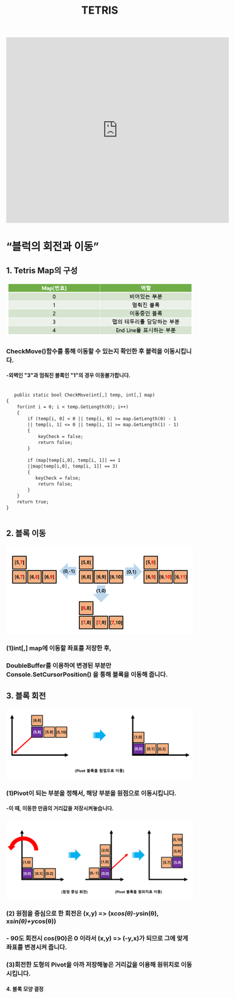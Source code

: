 ﻿---
layout: simple
title: "TETRIS"
---  

<iframe width="600" height="500" src="https://www.youtube.com/embed/3Ebe93ZsSiY" title="" frameborder="0" allow="accelerometer; autoplay; clipboard-write; encrypted-media; gyroscope; picture-in-picture; web-share" referrerpolicy="strict-origin-when-cross-origin" allowfullscreen></iframe>  

# “블럭의 회전과 이동” #  

## 1. Tetris Map의 구성 ##  

#### ![](MapIndex.PNG) ####  

### CheckMove()함수를 통해 이동할 수 있는지 확인한 후 블럭을 이동시킵니다.
#### -외벽인 "3"과 멈춰진 블록인 "1"의 경우 이동불가합니다.  

```

   public static bool CheckMove(int[,] temp, int[,] map)
{
    for(int i = 0; i < temp.GetLength(0); i++)
    {
        if (temp[i, 0] < 0 || temp[i, 0] >= map.GetLength(0) - 1 
        || temp[i, 1] <= 0 || temp[i, 1] >= map.GetLength(1) - 1)
        {
            keyCheck = false;
            return false;
        }

        if (map[temp[i,0], temp[i, 1]] == 1
        ||map[temp[i,0], temp[i, 1]] == 3)
        {
           keyCheck = false;
            return false;
        }
    }         
    return true;
}
  
  ```



## 2. 블록 이동

#### ![](Move.PNG) ####  

### (1)int[,] map에 이동할 좌표를 저장한 후,
### DoubleBuffer를 이용하여 변경된 부분만 Console.SetCursorPosition() 을 통해 블록을 이동해 줍니다.  

## 3. 블록 회전

#### ![](Rotate(1).PNG) ####  

### (1)Pivot이 되는 부분을 정해서, 해당 부분을 원점으로 이동시킵니다.
#### -이 때, 이동한 만큼의 거리값을 저장시켜놓습니다.  

#### ![](Rotate(2).PNG) ####  

### (2) 원점을 중심으로 한 회전은 (x,y) => (x*cos(θ)-y*sin(θ), x*sin(θ)+y*cos(θ))
### - 90도 회전시 cos(90)은 0 이라서 (x,y) => (-y,x)가 되므로 그에 맞게 좌표를 변경시켜 줍니다.

### (3)회전한 도형의 Pivot을 아까 저장해놓은 거리값을 이용해 원위치로 이동시킵니다.
   

#### 4. 블록 모양 결정 
   


